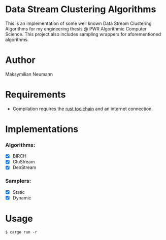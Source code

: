 # Data Stream Clustering Algorithms

This is an implementation of some well known Data Stream Clustering Algorithms for my engineering thesis @ PWR Algorithmic Computer Science. This project also includes sampling wrappers for aforementioned algorithms.

# Author

Maksymilian Neumann

# Requirements

- Compilation requires the [rust toolchain](https://www.rust-lang.org/tools/install) and an internet connection.

# Implementations

### Algorithms:

- [x] BIRCH
- [x] CluStream
- [x] DenStream

### Samplers:

- [x] Static
- [x] Dynamic

# Usage

````
$ cargo run -r
````
